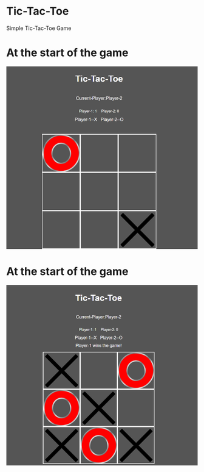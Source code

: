 # Tic-Tac-Toe
Simple Tic-Tac-Toe Game
# At the start of the game
<img src="https://github.com/CemBOLAT/Tic-Tac-Toe/blob/main/images/gameImage.png">

# At the start of the game
<img src="https://github.com/CemBOLAT/Tic-Tac-Toe/blob/main/images/end-.png">
